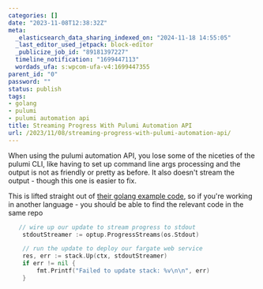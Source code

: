 ```yaml
---
categories: []
date: "2023-11-08T12:38:32Z"
meta:
  _elasticsearch_data_sharing_indexed_on: "2024-11-18 14:55:05"
  _last_editor_used_jetpack: block-editor
  _publicize_job_id: "89181397227"
  timeline_notification: "1699447113"
  wordads_ufa: s:wpcom-ufa-v4:1699447355
parent_id: "0"
password: ""
status: publish
tags:
- golang
- pulumi
- pulumi automation api
title: Streaming Progress With Pulumi Automation API
url: /2023/11/08/streaming-progress-with-pulumi-automation-api/
---
```


When using the pulumi automation API, you lose some of the niceties of the
pulumi CLI, like having to set up command line args processing and the output is
not as friendly or pretty as before. It also doesn\'t stream the output - though
this one is easier to fix.

This is lifted straight out of
[their golang example code](https://github.com/pulumi/automation-api-examples/blob/3114b754ea84ebd0cc1e1b67f128df75795bd4c3/go/local_program/automation/main.go#L74C2-L82C3),
so if you\'re working in another language - you should be able to find the
relevant code in the same repo

```go
   // wire up our update to stream progress to stdout
    stdoutStreamer := optup.ProgressStreams(os.Stdout)

    // run the update to deploy our fargate web service
    res, err := stack.Up(ctx, stdoutStreamer)
    if err != nil {
        fmt.Printf("Failed to update stack: %v\n\n", err)
    }
```
